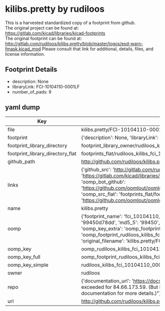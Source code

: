 # kilibs.pretty by rudiloos  
This is a harvested standardized copy of a footprint from github.  
The original project can be found at:  
https://gitlab.com/kicad/libraries/kicad-footprints  
The original footprint can be found at:
http://gitlab.com/rudiloos/kilibs.pretty/blob/master/logos/esd-warn-fmask.kicad_mod
Please consult that link for additional, details, files, and license information.  
## Footprint Details
* description: None  
* libraryLink: FCI-10104110-0001LF  
* number_of_pads: 9  
## yaml dump  
| Key | Value |  
| --- | --- |  
| file | kilibs.pretty/FCI-10104110-0001LF.kicad_mod |  
| footprint | {'description': None, 'libraryLink': 'FCI-10104110-0001LF', 'number_of_pads': 9} |  
| footprint_library_directory | footprint_library_owner/rudiloos_kilibs.pretty |  
| footprint_library_directory_flat | footprints_flat/rudiloos_kilibs_fci_10104110_0001lf/working |  
| github_path | http://github.com/rudiloos/kilibs.pretty/blob/master/FCI-10104110-0001LF.kicad_mod |  
| links | {'github_src': 'http://gitlab.com/rudiloos/kilibs.pretty/blob/master/logos/esd-warn-fmask.kicad_mod', 'github_src_repo': 'https://gitlab.com/kicad/libraries/kicad-footprints', 'oomp_bot': 'footprints/rudiloos_kilibs_fci_10104110_0001lf/working', 'oomp_bot_github': 'https://github.com/oomlout/oomlout_oomp_footprint_bot/tree/main/footprints/rudiloos_kilibs_fci_10104110_0001lf/working', 'oomp_src_flat': 'footprints_flat/footprints_flat/rudiloos_kilibs_fci_10104110_0001lf/working', 'oomp_src_flat_github': 'https://github.com/oomlout/oomlout_oomp_footprint_src/tree/main/footprints_flat/rudiloos_kilibs_fci_10104110_0001lf/working'} |  
| name | kilibs.pretty |  
| oomp | {'footprint_name': 'fci_10104110_0001lf', 'library_name': 'kilibs', 'md5': '99450d78dd5be9bf3b460ff0ef21a88c', 'md5_10': '99450d78dd', 'md5_5': '99450', 'md5_6': '99450d', 'oomp_key': 'oomp_rudiloos_kilibs_fci_10104110_0001lf', 'oomp_key_extra': 'oomp_footprint_rudiloos_kilibs_fci_10104110_0001lf', 'oomp_key_full': 'oomp_footprint_rudiloos_kilibs_fci_10104110_0001lf_99450d', 'oomp_key_simple': 'rudiloos_kilibs_fci_10104110_0001lf', 'original_filename': 'kilibs.pretty/FCI-10104110-0001LF.kicad_mod', 'owner_name': 'rudiloos'} |  
| oomp_key | oomp_rudiloos_kilibs_fci_10104110_0001lf |  
| oomp_key_full | oomp_footprint_rudiloos_kilibs_fci_10104110_0001lf |  
| oomp_key_simple | rudiloos_kilibs_fci_10104110_0001lf |  
| owner | rudiloos |  
| repo | {'documentation_url': 'https://docs.github.com/rest/overview/resources-in-the-rest-api#rate-limiting', 'message': "API rate limit exceeded for 84.66.173.59. (But here's the good news: Authenticated requests get a higher rate limit. Check out the documentation for more details.)"} |  
| url | http://github.com/rudiloos/kilibs.pretty |  

